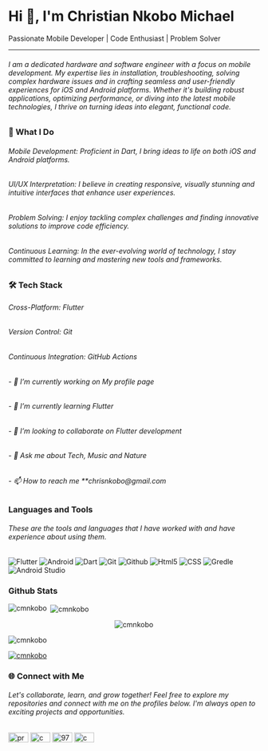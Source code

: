 <h1>Hi 👋, I'm Christian Nkobo Michael</h1> Passionate Mobile Developer | Code Enthusiast | Problem Solver
<hr>
<h6>I am a dedicated hardware and software engineer with a focus on mobile development. My expertise lies in installation, troubleshooting, solving complex hardware issues and in crafting seamless and user-friendly experiences for iOS and Android platforms. Whether it's building robust applications, optimizing performance, or diving into the latest mobile technologies, I thrive on turning ideas into elegant, functional code.</h6>

<h3>🚀 What I Do</h3>
<h6>Mobile Development: Proficient in Dart, I bring ideas to life on both iOS and Android platforms.</h6>
<h6>UI/UX Interpretation: I believe in creating responsive, visually stunning and intuitive interfaces that enhance user experiences.</h6>
<h6>Problem Solving: I enjoy tackling complex challenges and finding innovative solutions to improve code efficiency.</h6>
<h6>Continuous Learning: In the ever-evolving world of technology, I stay committed to learning and mastering new tools and frameworks.</h6>

<h3>🛠️ Tech Stack</h3>
<h6>Cross-Platform: Flutter</h6>
<h6>Version Control: Git </h6>
<h6>Continuous Integration: GitHub Actions </h6>


<h6>- 🔭 I’m currently working on My profile page </h6>
<h6>- 🌱 I’m currently learning Flutter</h6>
<h6>- 👯 I’m looking to collaborate on Flutter development </h6>
<h6>- 💬 Ask me about Tech, Music and Nature</h6>
<h6>- 📫 How to reach me **chrisnkobo@gmail.com</h6>
<h3> Languages and Tools </h3> 
<h6>These are the tools and languages that I have worked with and have experience about using them.</h6> 

<div align = "left">
<img src = "https://camo.githubusercontent.com/911ede54f56a4e44cb4cc97a9799b0e7c1d25aac48e20a380b684b5c48a4ad47/68747470733a2f2f696d672e736869656c64732e696f2f62616467652f2d466c75747465722d3333333333333f7374796c653d666c6174266c6f676f3d666c7574746572" alt = "Flutter" /> 

<img src = "https://camo.githubusercontent.com/b6411077bf9d3807ec7b4b7f126207a0e34f704baf59da509863c9c2ca05354f/68747470733a2f2f696d672e736869656c64732e696f2f62616467652f2d416e64726f69642d3333333333333f7374796c653d666c6174266c6f676f3d616e64726f6964" alt = "Android" /> 

<img src = "https://camo.githubusercontent.com/e61ad1b6d65b0773e0d9e650dd8ac9a04c68d52f057b67468e46f63bb74ca240/68747470733a2f2f696d672e736869656c64732e696f2f62616467652f2d446172742d3333333333333f7374796c653d666c6174266c6f676f3d64617274" alt = "Dart" /> 

<img src = "https://camo.githubusercontent.com/2fc774b6f44efd9ac27316c539e0e94f8e524f872dc5b1c3ef60266a598331bc/68747470733a2f2f696d672e736869656c64732e696f2f62616467652f2d4769742d3035313232413f7374796c653d666c6174266c6f676f3d676974" alt = "Git" /> 

<img src = "https://camo.githubusercontent.com/202a58d250ff1d21ee70433e0070b55f8fed747f8883c1750742aa791b1ad871/68747470733a2f2f696d672e736869656c64732e696f2f62616467652f2d4769744875622d3035313232413f7374796c653d666c6174266c6f676f3d676974687562" alt = "Github" /> 

<img src = "https://camo.githubusercontent.com/b1720e127ee280daab63f84b508b29abe2540b02f5f57675765ad07da1315241/68747470733a2f2f696d672e736869656c64732e696f2f62616467652f2d48544d4c352d3333333333333f7374796c653d666c6174266c6f676f3d48544d4c35" alt = "Html5" />

<img src = "https://camo.githubusercontent.com/c38a05ab57aea563f73ae6b4aad7f556faa734d4077a7b52a2081b41ce27da40/68747470733a2f2f696d672e736869656c64732e696f2f62616467652f2d4353532d3333333333333f7374796c653d666c6174266c6f676f3d43535333266c6f676f436f6c6f723d313537324236" alt = "CSS" />

<img src = "https://camo.githubusercontent.com/698591781309b50c03e4c48f5d6381d8f352a34530a638e507eb8c217c41dadc/68747470733a2f2f696d672e736869656c64732e696f2f62616467652f2d477261646c652d3035313232413f7374796c653d666c6174266c6f676f3d677261646c65" alt = "Gredle" />

<img src = "https://camo.githubusercontent.com/d8cc2ef50c4620346500f4ecf8fe7877442404e9474934c149e09a02ad78fd6b/68747470733a2f2f696d672e736869656c64732e696f2f62616467652f2d416e64726f696425323053747564696f2d3035313232413f7374796c653d666c6174266c6f676f3d616e64726f69642d73747564696f" alt = "Android Studio" />

</div> 


<h3> Github Stats</h3> 

<div align = "left"> 
<p><img align = "left" src="https://github-readme-stats.vercel.app/api/top-langs?username=cmnkobo&show_icons=true&locale=en&layout=compact" alt="cmnkobo" /></p>
<p>&nbsp;<img align="center" src="https://github-readme-stats.vercel.app/api?username=cmnkobo&show_icons=true&locale=en" alt="cmnkobo" /></p> 
</div>

<div align = center>
<p><img align="center" src="https://github-readme-streak-stats.herokuapp.com/?user=cmnkobo&" alt="cmnkobo" /></p>
</div>

<div>
<p align="left"> <img src="https://komarev.com/ghpvc/?username=cmnkobo&label=Profile%20views&color=0e75b6&style=flat" alt="cmnkobo" /> </p>
<p align="left"> <a href="https://github.com/ryo-ma/github-profile-trophy"><img src="https://github-profile-trophy.vercel.app/?username=cmnkobo" alt="cmnkobo" /></a> </p>
</div>

<h3>🌐 Connect with Me</h3>
<h6>Let's collaborate, learn, and grow together! Feel free to explore my repositories and connect with me on the profiles below. I'm always open to exciting projects and opportunities.</h6> 
<p align="left">
<a href="https://twitter.com/providencechris" target="blank"><img align="center" src="https://raw.githubusercontent.com/rahuldkjain/github-profile-readme-generator/master/src/images/icons/Social/twitter.svg" alt="providencechris" height="20" width="40" /></a>
<a href="https://linkedin.com/in/cmnkobo" target="blank"><img align="center" src="https://raw.githubusercontent.com/rahuldkjain/github-profile-readme-generator/master/src/images/icons/Social/linked-in-alt.svg" alt="cmnkobo" height="20" width="40" /></a>
<a href="https://stackoverflow.com/users/9781265" target="blank"><img align="center" src="https://raw.githubusercontent.com/rahuldkjain/github-profile-readme-generator/master/src/images/icons/Social/stack-overflow.svg" alt="9781265" height="20" width="40" /></a>
<a href="https://fb.com/cmnkobo" target="blank"><img align="center" src="https://raw.githubusercontent.com/rahuldkjain/github-profile-readme-generator/master/src/images/icons/Social/facebook.svg" alt="cmnkobo" height="20" width="40" /></a>
</p> 





